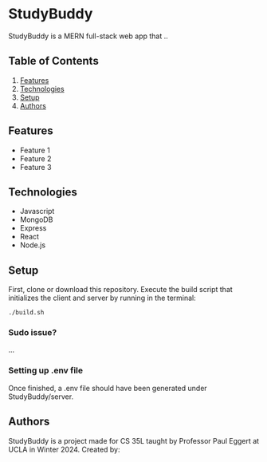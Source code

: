 # StudyBuddy
StudyBuddy is a MERN full-stack web app that ..

## Table of Contents
1. [Features](#features)
2. [Technologies](#technologies)
3. [Setup](#setup)
4. [Authors](#authors)

## Features
- Feature 1
- Feature 2
- Feature 3

## Technologies
- Javascript
- MongoDB
- Express
- React
- Node.js


## Setup
First, clone or download this repository.
Execute the build script that initializes the client and server by running in the terminal:
```
./build.sh
```

### Sudo issue?
...


### Setting up .env file
Once finished, a .env file should have been generated under StudyBuddy/server.


## Authors
StudyBuddy is a project made for CS 35L taught by Professor Paul Eggert at UCLA in Winter 2024. 
Created by: 

